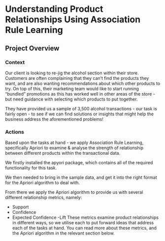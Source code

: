 # Understanding Product Relationships Using Association Rule Learning

## Project Overview

### Context
Our client is looking to re-jig the alcohol section within their store. Customers are often complaining that they can’t find the products they want, and are also wanting recommendations about which other products to try. On top of this, their marketing team would like to start running “bundled” promotions as this has worked well in other areas of the store - but need guidance with selecting which products to put together.

They have provided us a sample of 3,500 alcohol transactions - our task is fairly open - to see if we can find solutions or insights that might help the business address the aforementioned problems!

### Actions
Based upon the tasks at hand - we apply Association Rule Learning, specifically Apriori to examine & analyse the strength of relationship between different products within the transactional data.

We firstly installed the apyori package, which contains all of the required functionality for this task.

We then needed to bring in the sample data, and get it into the right format for the Apriori algorithm to deal with.

From there we apply the Apriori algorithm to provide us with several different relationship metrics, namely:

- Support
- Confidence
- Expected Confidence
-Lift
These metrics examine product relationships in different ways, so we utilise each to put forward ideas that address each of the tasks at hand. You can read more about these metrics, and the Apriori algorithm in the relevant section below.

